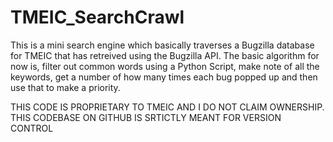 # TMEIC_SearchCrawl
This is a mini search engine which basically traverses a Bugzilla database for TMEIC that has retreived using the Bugzilla API.
The basic algorithm for now is, filter out common words using a Python Script, make note of all the keywords, get a number of how many
times each bug popped up and then use that to make a priority.

THIS CODE IS PROPRIETARY TO TMEIC AND I DO NOT CLAIM OWNERSHIP. THIS CODEBASE ON GITHUB IS SRTICTLY MEANT FOR VERSION CONTROL
